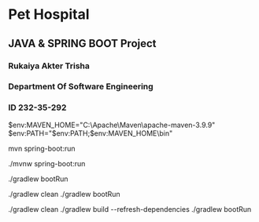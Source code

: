 # Pet Hospital 
## JAVA & SPRING BOOT Project
### Rukaiya Akter Trisha
### Department Of Software Engineering
### ID 232-35-292


$env:MAVEN_HOME="C:\Apache\Maven\apache-maven-3.9.9"
$env:PATH="$env:PATH;$env:MAVEN_HOME\bin"


mvn spring-boot:run

./mvnw spring-boot:run

./gradlew bootRun

./gradlew clean
./gradlew bootRun

./gradlew clean
./gradlew build --refresh-dependencies
./gradlew bootRun 
